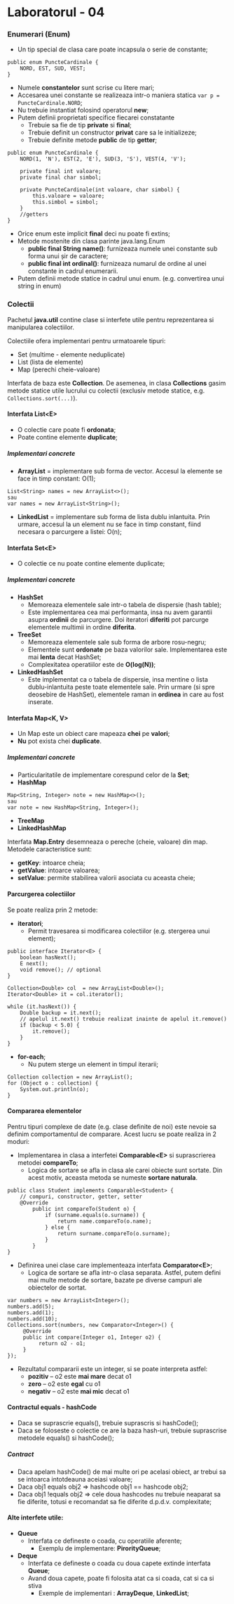 # Laboratorul - 04

### Enumerari (Enum)
- Un tip special de clasa care poate incapsula o serie de constante;
```
public enum PuncteCardinale {
    NORD, EST, SUD, VEST;
}
```
- Numele **constantelor** sunt scrise cu litere mari;
- Accesarea unei constante se realizeaza intr-o maniera statica
```var p = PuncteCardinale.NORD```;
- Nu trebuie instantiat folosind operatorul **new**;
- Putem definii proprietati specifice fiecarei constatante
  - Trebuie sa fie de tip **private** si **final**;
  - Trebuie definit un constructor **privat** care sa le initializeze;
  - Trebuie definite metode **public** de tip **getter**;
```
public enum PuncteCardinale {
    NORD(1, 'N'), EST(2, 'E'), SUD(3, 'S'), VEST(4, 'V');

    private final int valoare;
    private final char simbol;

    private PuncteCardinale(int valoare, char simbol) {
        this.valoare = valoare;
        this.simbol = simbol;
    }
    //getters
}
```
- Orice enum este implicit **final** deci nu poate fi extins;
- Metode mostenite din clasa parinte java.lang.Enum
  - **public final String name()**: furnizeaza numele unei constante sub forma unui șir de caractere;
  - **public final int ordinal()**: furnizeaza numarul de ordine al unei constante in cadrul enumerarii.
- Putem definii metode statice in cadrul unui enum. (e.g. convertirea unui string in enum)

### Colectii
Pachetul **java.util** contine clase si interfete utile pentru reprezentarea si manipularea colectiilor.

Colectiile ofera implementari pentru urmatoarele tipuri:
- Set (multime - elemente neduplicate)
- List (lista de elemente)
- Map (perechi cheie-valoare)

Interfata de baza este **Collection**.
De asemenea, in clasa **Collections** gasim metode statice utile lucrului cu colectii (exclusiv metode statice, e.g. ```Collections.sort(...)```).

#### Interfata List\<E\>
- O colectie care poate fi **ordonata**;
- Poate contine elemente **duplicate**;

##### Implementari concrete
- **ArrayList** = implementare sub forma de vector. Accesul la elemente se face in timp constant: O(1);
```
List<String> names = new ArrayList<>();
sau
var names = new ArrayList<String>();
```
- **LinkedList** = implementare sub forma de lista dublu inlantuita. Prin urmare, accesul la un element nu se face in timp constant, fiind necesara o parcurgere a listei: O(n);

#### Interfata Set\<E\>
- O colectie ce nu poate contine elemente duplicate;

##### Implementari concrete
- **HashSet**
  - Memoreaza elementele sale intr-o tabela de dispersie (hash table);
  - Este implementarea cea mai performanta, insa nu avem garantii asupra **ordinii** de parcurgere. Doi iteratori **diferiti** pot parcurge elementele multimii in ordine **diferita**.
- **TreeSet**
  - Memoreaza elementele sale sub forma de arbore rosu-negru;
  - Elementele sunt **ordonate** pe baza valorilor sale. Implementarea este mai **lenta** decat HashSet;
  - Complexitatea operatiilor este de **O(log(N))**;
- **LinkedHashSet**
  - Este implementat ca o tabela de dispersie, insa mentine o lista dublu-inlantuita peste toate elementele sale. Prin urmare (si spre deosebire de HashSet), elementele raman in **ordinea** in care au fost inserate.

#### Interfata Map\<K, V\>
- Un Map este un obiect care mapeaza **chei** pe **valori**;
- **Nu** pot exista chei **duplicate**.

##### Implementari concrete
- Particularitatile de implementare corespund celor de la **Set**;
- **HashMap**
```
Map<String, Integer> note = new HashMap<>();
sau
var note = new HashMap<String, Integer>();
```
- **TreeMap**
- **LinkedHashMap**

Interfata **Map.Entry** desemneaza o pereche (cheie, valoare) din map. Metodele caracteristice sunt:
- **getKey**: intoarce cheia;
- **getValue**: intoarce valoarea;
- **setValue**: permite stabilirea valorii asociata cu aceasta cheie;

#### Parcurgerea colectiilor
Se poate realiza prin 2 metode:
- **iteratori**;
  - Permit travesarea si modificarea colectiilor (e.g. stergerea unui element);
```
public interface Iterator<E> {
    boolean hasNext();
    E next();
    void remove(); // optional
}
```
```
Collection<Double> col  = new ArrayList<Double>();
Iterator<Double> it = col.iterator();
 
while (it.hasNext()) {
    Double backup = it.next();
    // apelul it.next() trebuie realizat inainte de apelul it.remove()
    if (backup < 5.0) {
        it.remove();
    }
}
```
- **for-each**;
  - Nu putem sterge un element in timpul iterarii;
```
Collection collection = new ArrayList();
for (Object o : collection) {
    System.out.println(o);
}
```

#### Compararea elementelor
Pentru tipuri complexe de date (e.g. clase definite de noi) este nevoie sa definim comportamentul de comparare.
Acest lucru se poate realiza in 2 moduri:
- Implementarea in clasa a interfetei **Comparable\<E\>** si suprascrierea metodei **compareTo**;
  - Logica de sortare se afla in clasa ale carei obiecte sunt sortate. Din acest motiv, aceasta metoda se numeste **sortare naturala**.
```
public class Student implements Comparable<Student> {
    // compuri, constructor, getter, setter
    @Override
        public int compareTo(Student o) {
            if (surname.equals(o.surname)) {
                return name.compareTo(o.name);
            } else {
                return surname.compareTo(o.surname);
            }
        }
}
```
- Definirea unei clase care implementeaza interfata **Comparator\<E\>**;
  - Logica de sortare se afla intr-o clasa separata. Astfel, putem defini mai multe metode de sortare, bazate pe diverse campuri ale obiectelor de sortat.
```
var numbers = new ArrayList<Integer>();
numbers.add(5);
numbers.add(1);
numbers.add(10);
Collections.sort(numbers, new Comparator<Integer>() {
     @Override
     public int compare(Integer o1, Integer o2) {
          return o2 - o1;
     }
});
```
- Rezultatul compararii este un integer, si se poate interpreta astfel:
  - **pozitiv** – o2 este **mai mare** decat o1
  - **zero** – o2 este **egal** cu o1
  - **negativ** – o2 este **mai mic** decat o1

#### Contractul equals - hashCode
- Daca se suprascrie equals(), trebuie suprascris si hashCode();
- Daca se foloseste o colectie ce are la baza hash-uri, trebuie suprascrise metodele equals() si hashCode();

##### Contract
- Daca apelam hashCode() de mai multe ori pe acelasi obiect, ar trebui sa se intoarca intotdeauna aceiasi valoare;
- Daca obj1 equals obj2 => hashcode obj1 == hashcode obj2;
- Daca obj1 !equals obj2 => cele doua hashcodes nu trebuie neaparat sa fie diferite, totusi e recomandat sa fie diferite d.p.d.v. complexitate;

#### Alte interfete utile:
- **Queue**
  - Interfata ce defineste o coada, cu operatiile aferente;
    - Exemplu de implementare: **PirorityQueue**;
- **Deque**
  - Interfata ce defineste o coada cu doua capete extinde interfata **Queue**;
  - Avand doua capete, poate fi folosita atat ca si coada, cat si ca si stiva
    - Exemple de implementari : **ArrayDeque**, **LinkedList**;